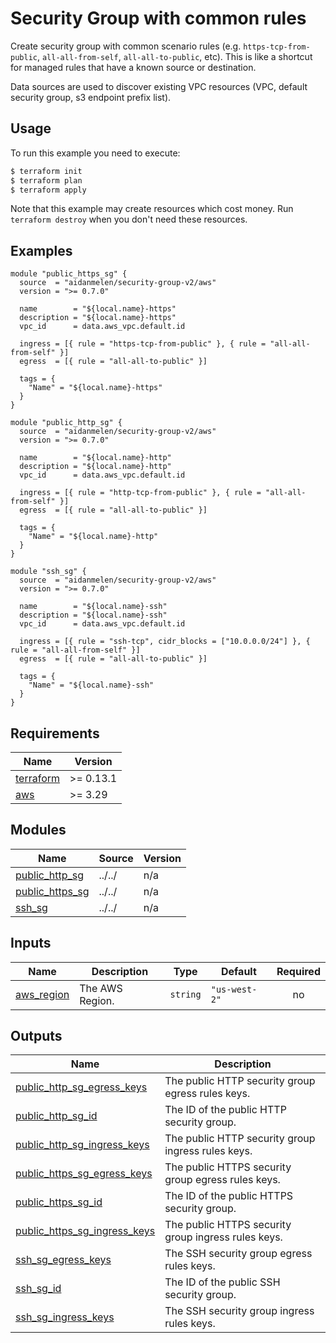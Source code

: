 # Security Group with common rules

Create security group with common scenario rules (e.g. `https-tcp-from-public`, `all-all-from-self`, `all-all-to-public`, etc). This is like a shortcut for managed rules that have a known source or destination.

Data sources are used to discover existing VPC resources (VPC, default security group, s3 endpoint prefix list).

## Usage

To run this example you need to execute:

```bash
$ terraform init
$ terraform plan
$ terraform apply
```

Note that this example may create resources which cost money. Run `terraform destroy` when you don't need these resources.

<!-- BEGINNING OF PRE-COMMIT-TERRAFORM DOCS HOOK -->

## Examples

```hcl
module "public_https_sg" {
  source  = "aidanmelen/security-group-v2/aws"
  version = ">= 0.7.0"

  name        = "${local.name}-https"
  description = "${local.name}-https"
  vpc_id      = data.aws_vpc.default.id

  ingress = [{ rule = "https-tcp-from-public" }, { rule = "all-all-from-self" }]
  egress  = [{ rule = "all-all-to-public" }]

  tags = {
    "Name" = "${local.name}-https"
  }
}

module "public_http_sg" {
  source  = "aidanmelen/security-group-v2/aws"
  version = ">= 0.7.0"

  name        = "${local.name}-http"
  description = "${local.name}-http"
  vpc_id      = data.aws_vpc.default.id

  ingress = [{ rule = "http-tcp-from-public" }, { rule = "all-all-from-self" }]
  egress  = [{ rule = "all-all-to-public" }]

  tags = {
    "Name" = "${local.name}-http"
  }
}

module "ssh_sg" {
  source  = "aidanmelen/security-group-v2/aws"
  version = ">= 0.7.0"

  name        = "${local.name}-ssh"
  description = "${local.name}-ssh"
  vpc_id      = data.aws_vpc.default.id

  ingress = [{ rule = "ssh-tcp", cidr_blocks = ["10.0.0.0/24"] }, { rule = "all-all-from-self" }]
  egress  = [{ rule = "all-all-to-public" }]

  tags = {
    "Name" = "${local.name}-ssh"
  }
}
```

## Requirements

| Name | Version |
|------|---------|
| <a name="requirement_terraform"></a> [terraform](#requirement\_terraform) | >= 0.13.1 |
| <a name="requirement_aws"></a> [aws](#requirement\_aws) | >= 3.29 |
## Modules

| Name | Source | Version |
|------|--------|---------|
| <a name="module_public_http_sg"></a> [public\_http\_sg](#module\_public\_http\_sg) | ../../ | n/a |
| <a name="module_public_https_sg"></a> [public\_https\_sg](#module\_public\_https\_sg) | ../../ | n/a |
| <a name="module_ssh_sg"></a> [ssh\_sg](#module\_ssh\_sg) | ../../ | n/a |
## Inputs

| Name | Description | Type | Default | Required |
|------|-------------|------|---------|:--------:|
| <a name="input_aws_region"></a> [aws\_region](#input\_aws\_region) | The AWS Region. | `string` | `"us-west-2"` | no |
## Outputs

| Name | Description |
|------|-------------|
| <a name="output_public_http_sg_egress_keys"></a> [public\_http\_sg\_egress\_keys](#output\_public\_http\_sg\_egress\_keys) | The public HTTP security group egress rules keys. |
| <a name="output_public_http_sg_id"></a> [public\_http\_sg\_id](#output\_public\_http\_sg\_id) | The ID of the public HTTP security group. |
| <a name="output_public_http_sg_ingress_keys"></a> [public\_http\_sg\_ingress\_keys](#output\_public\_http\_sg\_ingress\_keys) | The public HTTP security group ingress rules keys. |
| <a name="output_public_https_sg_egress_keys"></a> [public\_https\_sg\_egress\_keys](#output\_public\_https\_sg\_egress\_keys) | The public HTTPS security group egress rules keys. |
| <a name="output_public_https_sg_id"></a> [public\_https\_sg\_id](#output\_public\_https\_sg\_id) | The ID of the public HTTPS security group. |
| <a name="output_public_https_sg_ingress_keys"></a> [public\_https\_sg\_ingress\_keys](#output\_public\_https\_sg\_ingress\_keys) | The public HTTPS security group ingress rules keys. |
| <a name="output_ssh_sg_egress_keys"></a> [ssh\_sg\_egress\_keys](#output\_ssh\_sg\_egress\_keys) | The SSH security group egress rules keys. |
| <a name="output_ssh_sg_id"></a> [ssh\_sg\_id](#output\_ssh\_sg\_id) | The ID of the public SSH security group. |
| <a name="output_ssh_sg_ingress_keys"></a> [ssh\_sg\_ingress\_keys](#output\_ssh\_sg\_ingress\_keys) | The SSH security group ingress rules keys. |
<!-- END OF PRE-COMMIT-TERRAFORM DOCS HOOK -->
